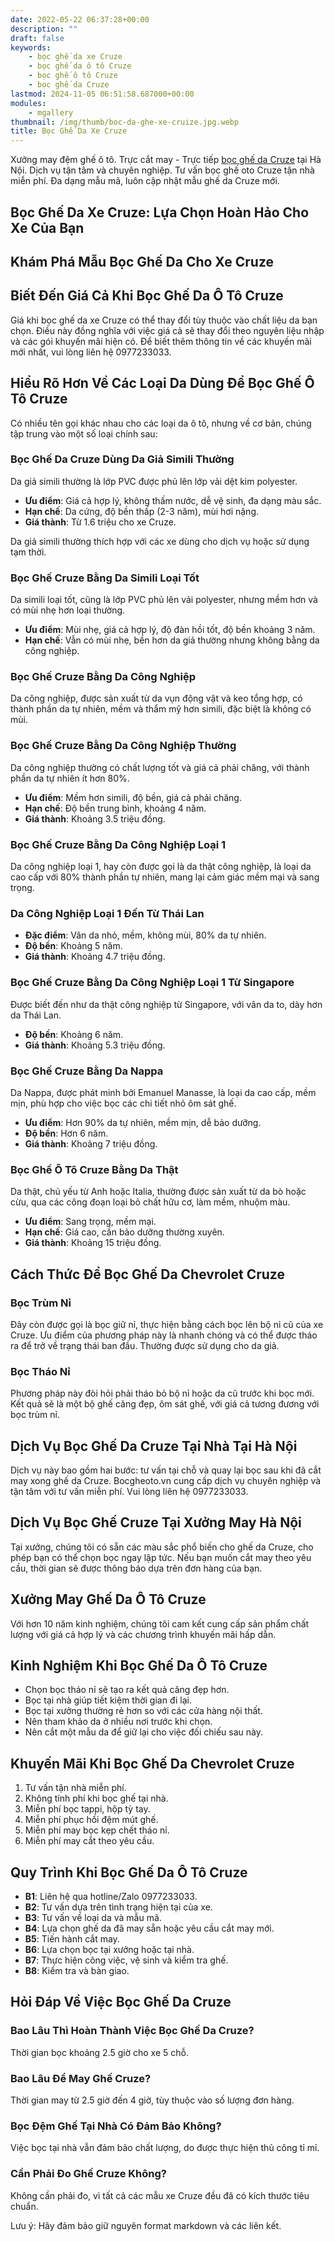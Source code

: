 ```yaml
---
date: 2022-05-22 06:37:28+00:00
description: ""
draft: false
keywords:
    - bọc ghế da xe Cruze
    - bọc ghế da ô tô Cruze
    - bọc ghế ô tô Cruze
    - bọc ghế da Cruze
lastmod: 2024-11-05 06:51:58.687000+00:00
modules:
    - mgallery
thumbnail: /img/thumb/boc-da-ghe-xe-cruize.jpg.webp
title: Bọc Ghế Da Xe Cruze
---
```


Xưởng may đệm ghế ô tô. Trực cắt may - Trực tiếp [bọc ghế da Cruze](https://bocgheoto.vn/chvrolet/boc-ghe-da-xe-cruze.html/) tại Hà Nội. Dịch vụ tận tâm và chuyên nghiệp. Tư vấn bọc ghế oto Cruze tận nhà miễn phí. Đa dạng mẫu mã, luôn cập nhật mẫu ghế da Cruze mới.

## Bọc Ghế Da Xe Cruze: Lựa Chọn Hoàn Hảo Cho Xe Của Bạn

## Khám Phá Mẫu Bọc Ghế Da Cho Xe Cruze

## Biết Đến Giá Cả Khi Bọc Ghế Da Ô Tô Cruze
Giá khi bọc ghế da xe Cruze có thể thay đổi tùy thuộc vào chất liệu da bạn chọn. Điều này đồng nghĩa với việc giá cả sẽ thay đổi theo nguyên liệu nhập và các gói khuyến mãi hiện có. Để biết thêm thông tin về các khuyến mãi mới nhất, vui lòng liên hệ 0977233033.

## Hiểu Rõ Hơn Về Các Loại Da Dùng Để Bọc Ghế Ô Tô Cruze
Có nhiều tên gọi khác nhau cho các loại da ô tô, nhưng về cơ bản, chúng tập trung vào một số loại chính sau:

### Bọc Ghế Da Cruze Dùng Da Giả Simili Thường
Da giả simili thường là lớp PVC được phủ lên lớp vải dệt kim polyester.

- **Ưu điểm**: Giá cả hợp lý, không thấm nước, dễ vệ sinh, đa dạng màu sắc.
- **Hạn chế**: Da cứng, độ bền thấp (2-3 năm), mùi hơi nặng.
- **Giá thành**: Từ 1.6 triệu cho xe Cruze.

Da giả simili thường thích hợp với các xe dùng cho dịch vụ hoặc sử dụng tạm thời.

### Bọc Ghế Cruze Bằng Da Simili Loại Tốt
Da simili loại tốt, cũng là lớp PVC phủ lên vải polyester, nhưng mềm hơn và có mùi nhẹ hơn loại thường.

- **Ưu điểm**: Mùi nhẹ, giá cả hợp lý, độ đàn hồi tốt, độ bền khoảng 3 năm.
- **Hạn chế**: Vẫn có mùi nhẹ, bền hơn da giả thường nhưng không bằng da công nghiệp.

### Bọc Ghế Cruze Bằng Da Công Nghiệp
Da công nghiệp, được sản xuất từ da vụn động vật và keo tổng hợp, có thành phần da tự nhiên, mềm và thẩm mỹ hơn simili, đặc biệt là không có mùi. 

### Bọc Ghế Cruze Bằng Da Công Nghiệp Thường
Da công nghiệp thường có chất lượng tốt và giá cả phải chăng, với thành phần da tự nhiên ít hơn 80%.

- **Ưu điểm**: Mềm hơn simili, độ bền, giá cả phải chăng.
- **Hạn chế**: Độ bền trung bình, khoảng 4 năm.
- **Giá thành**: Khoảng 3.5 triệu đồng.

### Bọc Ghế Cruze Bằng Da Công Nghiệp Loại 1
Da công nghiệp loại 1, hay còn được gọi là da thật công nghiệp, là loại da cao cấp với 80% thành phần tự nhiên, mang lại cảm giác mềm mại và sang trọng.

### Da Công Nghiệp Loại 1 Đến Từ Thái Lan
- **Đặc điểm**: Vân da nhỏ, mềm, không mùi, 80% da tự nhiên.
- **Độ bền**: Khoảng 5 năm.
- **Giá thành**: Khoảng 4.7 triệu đồng.

### Bọc Ghế Cruze Bằng Da Công Nghiệp Loại 1 Từ Singapore
Được biết đến như da thật công nghiệp từ Singapore, với vân da to, dày hơn da Thái Lan.

- **Độ bền**: Khoảng 6 năm.
- **Giá thành**: Khoảng 5.3 triệu đồng.

### Bọc Ghế Cruze Bằng Da Nappa
Da Nappa, được phát minh bởi Emanuel Manasse, là loại da cao cấp, mềm mịn, phù hợp cho việc bọc các chi tiết nhỏ ôm sát ghế.

- **Ưu điểm**: Hơn 90% da tự nhiên, mềm mịn, dễ bảo dưỡng.
- **Độ bền**: Hơn 6 năm.
- **Giá thành**: Khoảng 7 triệu đồng.

### Bọc Ghế Ô Tô Cruze Bằng Da Thật
Da thật, chủ yếu từ Anh hoặc Italia, thường được sản xuất từ da bò hoặc cừu, qua các công đoạn loại bỏ chất hữu cơ, làm mềm, nhuộm màu.

- **Ưu điểm**: Sang trọng, mềm mại.
- **Hạn chế**: Giá cao, cần bảo dưỡng thường xuyên.
- **Giá thành**: Khoảng 15 triệu đồng.

## Cách Thức Để Bọc Ghế Da Chevrolet Cruze

### Bọc Trùm Nỉ
Đây còn được gọi là bọc giữ nỉ, thực hiện bằng cách bọc lên bộ nỉ cũ của xe Cruze. Ưu điểm của phương pháp này là nhanh chóng và có thể được tháo ra để trở về trạng thái ban đầu. Thường được sử dụng cho da giả.

### Bọc Tháo Nỉ
Phương pháp này đòi hỏi phải tháo bỏ bộ nỉ hoặc da cũ trước khi bọc mới. Kết quả sẽ là một bộ ghế căng đẹp, ôm sát ghế, với giá cả tương đương với bọc trùm nỉ.

## Dịch Vụ Bọc Ghế Da Cruze Tại Nhà Tại Hà Nội
Dịch vụ này bao gồm hai bước: tư vấn tại chỗ và quay lại bọc sau khi đã cắt may xong ghế da Cruze. Bocgheoto.vn cung cấp dịch vụ chuyên nghiệp và tận tâm với tư vấn miễn phí. Vui lòng liên hệ 0977233033.

## Dịch Vụ Bọc Ghế Cruze Tại Xưởng May Hà Nội
Tại xưởng, chúng tôi có sẵn các màu sắc phổ biến cho ghế da Cruze, cho phép bạn có thể chọn bọc ngay lập tức. Nếu bạn muốn cắt may theo yêu cầu, thời gian sẽ được thông báo dựa trên đơn hàng của bạn.

## Xưởng May Ghế Da Ô Tô Cruze
Với hơn 10 năm kinh nghiệm, chúng tôi cam kết cung cấp sản phẩm chất lượng với giá cả hợp lý và các chương trình khuyến mãi hấp dẫn.

## Kinh Nghiệm Khi Bọc Ghế Da Ô Tô Cruze
- Chọn bọc tháo nỉ sẽ tạo ra kết quả căng đẹp hơn.
- Bọc tại nhà giúp tiết kiệm thời gian đi lại.
- Bọc tại xưởng thường rẻ hơn so với các cửa hàng nội thất.
- Nên tham khảo da ở nhiều nơi trước khi chọn.
- Nên cắt một mẫu da để giữ lại cho việc đối chiếu sau này.

## Khuyến Mãi Khi Bọc Ghế Da Chevrolet Cruze
1. Tư vấn tận nhà miễn phí.
2. Không tính phí khi bọc ghế tại nhà.
3. Miễn phí bọc tappi, hộp tỳ tay.
4. Miễn phí phục hồi đệm mút ghế.
5. Miễn phí may bọc kẹp chết tháo nỉ.
6. Miễn phí may cắt theo yêu cầu.

## Quy Trình Khi Bọc Ghế Da Ô Tô Cruze
- **B1**: Liên hệ qua hotline/Zalo 0977233033.
- **B2**: Tư vấn dựa trên tình trạng hiện tại của xe.
- **B3**: Tư vấn về loại da và mẫu mã.
- **B4**: Lựa chọn ghế da đã may sẵn hoặc yêu cầu cắt may mới.
- **B5**: Tiến hành cắt may.
- **B6**: Lựa chọn bọc tại xưởng hoặc tại nhà.
- **B7**: Thực hiện công việc, vệ sinh và kiểm tra ghế.
- **B8**: Kiểm tra và bàn giao.

## Hỏi Đáp Về Việc Bọc Ghế Da Cruze

### Bao Lâu Thì Hoàn Thành Việc Bọc Ghế Da Cruze?
Thời gian bọc khoảng 2.5 giờ cho xe 5 chỗ.

### Bao Lâu Để May Ghế Cruze?
Thời gian may từ 2.5 giờ đến 4 giờ, tùy thuộc vào số lượng đơn hàng.

### Bọc Đệm Ghế Tại Nhà Có Đảm Bảo Không?
Việc bọc tại nhà vẫn đảm bảo chất lượng, do được thực hiện thủ công tỉ mỉ.

### Cần Phải Đo Ghế Cruze Không?
Không cần phải đo, vì tất cả các mẫu xe Cruze đều đã có kích thước tiêu chuẩn.

Lưu ý: Hãy đảm bảo giữ nguyên format markdown và các liên kết.